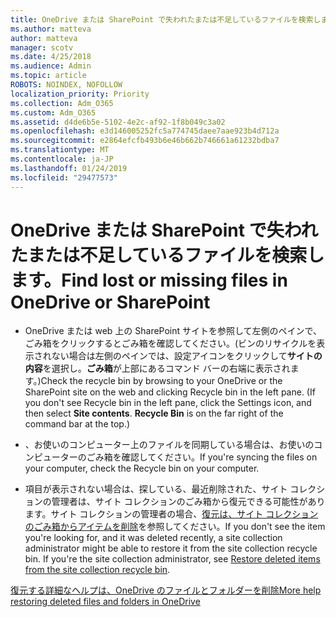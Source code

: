 ```yaml
---
title: OneDrive または SharePoint で失われたまたは不足しているファイルを検索します。
ms.author: matteva
author: matteva
manager: scotv
ms.date: 4/25/2018
ms.audience: Admin
ms.topic: article
ROBOTS: NOINDEX, NOFOLLOW
localization_priority: Priority
ms.collection: Adm_O365
ms.custom: Adm_O365
ms.assetid: d4de6b5e-5102-4e2c-af92-1f8b049c3a02
ms.openlocfilehash: e3d146005252fc5a774745daee7aae923b4d712a
ms.sourcegitcommit: e2864efcfb493b6e46b662b746661a61232bdba7
ms.translationtype: MT
ms.contentlocale: ja-JP
ms.lasthandoff: 01/24/2019
ms.locfileid: "29477573"
---
```

# <a name="find-lost-or-missing-files-in-onedrive-or-sharepoint"></a><span data-ttu-id="74363-102">OneDrive または SharePoint で失われたまたは不足しているファイルを検索します。</span><span class="sxs-lookup"><span data-stu-id="74363-102">Find lost or missing files in OneDrive or SharePoint</span></span>

- <span data-ttu-id="74363-p101">OneDrive または web 上の SharePoint サイトを参照して左側のペインで、ごみ箱をクリックするとごみ箱を確認してください。(ビンのリサイクルを表示されない場合は左側のペインでは、設定アイコンをクリックして**サイトの内容**を選択し。**ごみ箱**が上部にあるコマンド バーの右端に表示されます。)</span><span class="sxs-lookup"><span data-stu-id="74363-p101">Check the recycle bin by browsing to your OneDrive or the SharePoint site on the web and clicking Recycle bin in the left pane. (If you don't see Recycle bin in the left pane, click the Settings icon, and then select **Site contents**. **Recycle Bin** is on the far right of the command bar at the top.)</span></span> 
    
- <span data-ttu-id="74363-106">、お使いのコンピューター上のファイルを同期している場合は、お使いのコンピューターのごみ箱を確認してください。</span><span class="sxs-lookup"><span data-stu-id="74363-106">If you're syncing the files on your computer, check the Recycle bin on your computer.</span></span> 
    
- <span data-ttu-id="74363-p102">項目が表示されない場合は、探している、最近削除された、サイト コレクションの管理者は、サイト コレクションのごみ箱から復元できる可能性があります。サイト コレクションの管理者の場合、[復元は、サイト コレクションのごみ箱からアイテムを削除](https://go.microsoft.com/fwlink/?linkid=866439)を参照してください。</span><span class="sxs-lookup"><span data-stu-id="74363-p102">If you don't see the item you're looking for, and it was deleted recently, a site collection administrator might be able to restore it from the site collection recycle bin. If you're the site collection administrator, see [Restore deleted items from the site collection recycle bin](https://go.microsoft.com/fwlink/?linkid=866439).</span></span>
    
[<span data-ttu-id="74363-109">復元する詳細なヘルプは、OneDrive のファイルとフォルダーを削除</span><span class="sxs-lookup"><span data-stu-id="74363-109">More help restoring deleted files and folders in OneDrive</span></span>](https://go.microsoft.com/fwlink/?linkid=872872)
  

